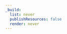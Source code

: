 ```yaml
---
_build:
  list: never
  publishResources: false
  render: never
---
```


<!--
Files within this headless branch bundle are Markdown snippets. Each file must contain front matter delimiters, though front matter fields are not required.

Include the rendered content using the "include" shortcode. 
-->
